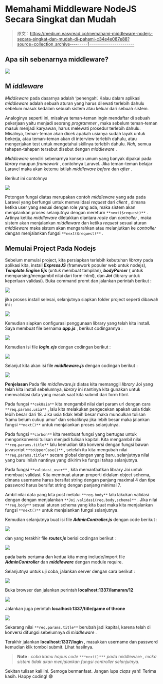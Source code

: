 # Memahami Middleware NodeJS Secara Singkat dan Mudah

> 原文：<https://medium.easyread.co/memahami-middleware-nodejs-secara-singkat-dan-mudah-di-pahami-c34e4e087e88?source=collection_archive---------1----------------------->

## Apa sih sebenarnya middleware?

![](img/82b57f43578640f35dfd454c9762a4bf.png)

## M *iddleware*

*Middleware* pada dasarnya adalah ‘penengah’. Kalau dalam aplikasi *middleware* adalah sebuah aturan yang harus dilewati terlebih dahulu sebelum masuk kedalam sebuah sistem atau keluar dari sebuah sistem.

Analoginya seperti ini, misalnya teman-teman ingin mendaftar di sebuah pekerjaan yaitu menjadi seorang *programmer* , maka sebelum teman-teman masuk menjadi karyawan, harus melewati prosedur terlebih dahulu. Misalnya, teman-teman akan dicek apakah usianya sudah layak untuk bekerja, atau teman-teman akan di interview terlebih dahulu, atau mengerjakan test untuk mengetahui skillnya terlebih dahulu. *Nah,* semua tahapan-tahapan tersebut disebut dengan *middleware* .

*Middleware* sendiri sebenarnya konsep umum yang banyak dipakai pada *library* maupun *framework* , contohnya Laravel. Jika teman-teman belajar Laravel maka akan ketemu istilah *middleware* *before* dan *after* .

Berikut ini contohnya

![](img/f6e96108eb98c228084ef7d60074767c.png)

Potongan fungsi diatas merupakan contoh *middleware* yang ada pada Laravel yang berfungsi untuk memvalidasi *request* dari *client* , dimana ketika user yang sesuai dengan role yang ada, maka sistem akan menjalankan proses selanjutnya dengan mereturn `**next($request)**` . Artinya ketika *middleware* diletakkan diantara *route* dan *controller* , maka sistem akan menjalankan *middleware* dan ketika *request* sesuai aturan *middleware* maka sistem akan mengarahkan atau melanjutkan ke *controller* dengan menjalankan fungsi `**next($request)**` .

## **Memulai Project Pada Nodejs**

Sebelum memulai project, kita persiapkan terlebih kebutuhan *library* pada aplikasi kita, install ***ExpressJS*** (framework populer web untuk nodejs), ***Template Engine Ejs*** (untuk membuat tampilan), ***bodyParser*** ( untuk memparsing/mengambil nilai dari form-html), dan ***Joi*** (library untuk keperluan validasi). Buka command promt dan jalankan perintah berikut :

![](img/538f6ef75043e5d2776ccf0a68d4dec8.png)

jika proses install selesai, selanjutnya siapkan folder project seperti dibawah ini :

![](img/89fb92c5c2a68a950e21efc1d346a398.png)

Kemudian siapkan configurasi penggunaan library yang telah kita install. Saya membuat file bernama ***app.js*** , berikut codingannya :

![](img/6c3d627210e678b4b3d222355dd71824.png)

Kemudian isi file ***login.ejs*** dengan codingan berikut :

![](img/0576edc9c42e83aea4ab05522cbcdd0a.png)

Selanjut kita akan isi file ***middleware.js*** dengan codingan berikut :

![](img/8feb3564d9af1744818ed0126f367f59.png)

**Penjelasan** Pada file *middleware.js* diatas kita memanggil *library* Joi yang telah kita install sebelumnya, *library* ini nantinya kita gunakan untuk memvalidasi data yang masuk saat kita submit dari form html.

Pada fungsi `**cekUsia**` kita mengambil nilai dari param url dengan cara `**req.params.usia**` , lalu kita melakukan pengecekan apakah usia tidak lebih besar dari 18\. Jika usia tidak lebih besar maka munculkan tulisan ‘kamu belum cukup umur’ dan sebaliknya jika lebih besar maka jalankan fungsi `**next()**` untuk menjalankan proses selanjutnya.

Pada fungsi `**carbon**` kita membuat fungsi yang bertugas untuk mengonkonversi tulisan menjadi tulisan kapital. Kita mengambil nilai `**req.params.title**` lalu kemudian kita konversi dengan fungsi bawan javascript `**toUpperCase()**` , setelah itu kita mengubah nilai `**req.params.title**` secara global dengan yang baru, selanjutnya nilai yang baru inilah nantinya yang dikirim ke fungsi tahap selanjutnya.

Pada fungsi `**validasi_user**` , kita memanfaatkan library Joi untuk membuat validasi. Kita membuat aturan properti didalam object schema, dimana username harus bersifat string dengan panjang maximal 4 dan tipe password harus bersifat string dengan panjang minimal 7.

Ambil nilai data yang kita post melalui `**req.body**` lalu lakukan validasi dengan dengan menjalankan `**Joi.validasi(req.body,schema)**` . Jika nilai `**req.body**` sesuai aturan schema yang kita buat maka kita menjalankan fungsi `**next()**` untuk menjalankan fungsi selanjutnya.

Kemudian selanjutnya buat isi file ***AdminController.js*** dengan code berikut :

![](img/58012d4d78b803ff86a1160b69303008.png)

dan yang terakhir file ***router.js*** berisi codingan berikut :

![](img/baa37e15ee88394a61f8d7451a424a4c.png)

pada baris pertama dan kedua kita meng include/import file ***AdminController*** dan ***middleware*** dengan module require.

Selanjutnya untuk uji coba, jalankan server dengan cara berikut :

![](img/b6190f92d9d3fba6904ead12a5e70e69.png)

Buka browser dan jalankan perintah **localhost:1337/lamaran/12**

![](img/5dff1600fb2b8e3c68df55f459d0dd4f.png)

Jalankan juga perintah **localhost:1337/title/game of throne**

![](img/b1e10325bbc062833683a6361a2e09f0.png)

Sekarang nilai `**req.params.title**` berubah jadi kapital, karena telah di konversi difungsi sebelumnya di *middleware* .

Terakhir jalankan **localhost:1337/login** , masukkan username dan password kemudian klik tombol submit. Lihat hasilnya.

> **Note** : *coba kamu hapus code* `***next()***` *pada* middleware *, maka sistem tidak akan menjalankan fungsi controller selanjutnya.*

Sekitan tulisan kali ini. Semoga bermanfaat. Jangan lupa *claps* yah!! Terima kasih. Happy coding! 😄